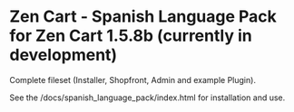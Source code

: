 # Zen Cart - Spanish Language Pack for Zen Cart 1.5.8b (currently in development)

Complete fileset (Installer, Shopfront, Admin and example Plugin).

See the /docs/spanish_language_pack/index.html for installation and use.
